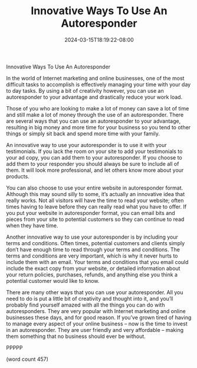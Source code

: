 ﻿---
title: "Innovative Ways To Use An Autoresponder"
date: 2024-03-15T18:19:22-08:00
description: "Auto Responders Tips for Web Success"
featured_image: "/images/Auto Responders.jpg"
tags: ["Auto Responders"]
---

Innovative Ways To Use An Autoresponder

In the world of Internet marketing and online businesses, one of the most difficult tasks to accomplish is effectively managing your time with your day to day tasks.  By using a bit of creativity however, you can use an autoresponder to your advantage and drastically reduce your work load.  

Those of you who are looking to make a lot of money can save a lot of time and still make a lot of money through the use of an autoresponder.  There are several ways that you can use an autoresponder to your advantage, resulting in big money and more time for your business so you tend to other things or simply sit back and spend more time with your family.

An innovative way to use your autoresponder is to use it with your testimonials.  If you lack the room on your site to add your testimonials to your ad copy, you can add them to your autoresponder.  If you choose to add them to your responder you should always be sure to include all of them.  It will look more professional, and let others know more about your products.

You can also choose to use your entire website in autoresponder format.  Although this may sound silly to some, it’s actually an innovative idea that really works.  Not all visitors will have the time to read your website; often times having to leave before they can really read what you have to offer.  If you put your website in autoresponder format, you can email bits and pieces from your site to potential customers so they can continue to read when they have time.

Another innovative way to use your autoresponder is by including your terms and conditions.  Often times, potential customers and clients simply don’t have enough time to read through your terms and conditions.  The terms and conditions are very important, which is why it never hurts to include them with an email.  Your terms and conditions that you email could include the exact copy from your website, or detailed information about your return policies, purchases, refunds, and anything else you think a potential customer would like to know.

There are many other ways that you can use your autoresponder.  All you need to do is put a little bit of creativity and thought into it, and you’ll probably find yourself amazed with all the things you can do with autoresponders.  They are very popular with Internet marketing and online businesses these days, and for good reason.  If you’ve grown tired of having to manage every aspect of your online business – now is the time to invest in an autoresponder.  They are user friendly and very affordable – making them something that no business should ever be without.

PPPPP

(word count 457)
